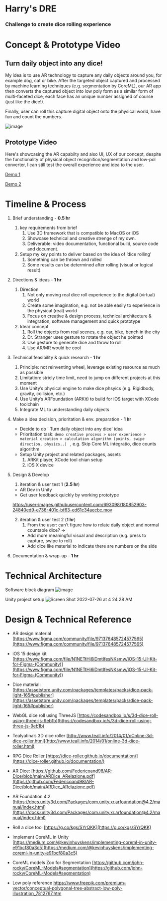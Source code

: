 # Harry's DRE
 ### Challenge to create dice rolling experience 


# Concept & Prototype Video
## Turn daily object into any dice!

My idea is to use AR technology to capture any daily objects around you, for example dog, cat or bike. After the targeted object captured and processed by machine learning techniques (e.g. segmentation by CoreML), our AR app then converts the captured object into low poly form as a similar form of multi-faceted dice, each face has an unique number assigned of course (just like the dice!).  

Finally, user can roll this capture digital object onto the physical world, have fun and count the numbers. 

![image](https://user-images.githubusercontent.com/693098/180865606-14d4edbb-d572-4a9a-89e0-3f96893f330a.png)


## Prototype Video
Here's showcasing the AR capabilty and also UI, UX of our concept, despite the functionality of physical object recognition/segmentation and low-pol converter, I can still test the overall experience and idea to the user. 

[Demo 1](https://user-images.githubusercontent.com/693098/180850099-5c289d0b-a472-4a81-a542-2c84df9f4cd4.mov)

[Demo 2](https://user-images.githubusercontent.com/693098/180850352-941b672b-40d2-4184-89dd-f5f779dc6128.mov)



# Timeline & Process

1. Brief understanding - **0.5 hr** 
    1. key requirements from brief
        1. Use 3D framework that is compatible to MacOS or iOS
        2. Showcase technical and creative strenge of my own. 
        3. Deliverable: video documentation, functional build, source code and document.
    2. Setup my key points to deliver based on the idea of ‘dice rolling’
        1. Something can be thrown and rolled
        2. Some results can be determined after rolling (visual or logical result)
2. Directions & ideas - **1 hr**
    1. Direction
        1. Not only moving real dice roll experience to the digital (virtual) world
        2. Create some imagination, e.g. not be able easily to experience in the physical (real) world
        3. Focus on creative & design process, technical architecture & integration, software management and quick prototype 
    2. Idea/ concept
        1. Roll the objects from real scenes, e.g. car, bike, bench in the city
        2. Dr. Stranger uses gesture to rotate the object he pointed
        3. Use gesture to generate dice and throw to roll
        4. Use AR/MR would be cool
3. Technical feasibility & quick research - **1 hr**
    1. Principle: not reinventing wheel, leverage existing resource as much as possible
    2. Limitation: stricly time limit, need to jump on different projects at this moment
    2. Use Unity’s physical engine to make dice phsyics (e.g. Rigidbody, gravity, collision, etc.)
    3. Use Unity’s ARFoundation (ARKit) to build for iOS target with XCode toolchain
    4. Integrate ML to understanding daily objects

4. Make a idea decision, prioritation & env. preparation - **1 hr**
    * Decide to do ' Turn daily object into any dice' idea 
    * Prioritation task:
    ``` demo creative process > user experience > material creation > calculation algorithm (points, swipe direction, physics..)  ```
    , e.g. Skip Core ML integratio, dice counts algorithm
    * Setup Unity project and related packages, assets
        1. ARKit player, XCode tool chian setup
        2. iOS X device
        
5. Design & Develop
    1. iteration & user test 1 (**2.5 hr**)
    * AR Dev in Unity
    * Get user feedback quickly by working prototype
    
    https://user-images.githubusercontent.com/693098/180852903-24840ed9-e736-401c-bf63-ed61c34aecbc.mov

    2. iteration & user test 2 (**1 hr**)
        1. From the user: can't figure how to relate daily object and normal countable dice? 
        -> 
        * Add more meaningful visual and description (e.g. press to capture, swipe to roll)
        * Add dice like material to indicate there are numbers on the side
6. Documentation & wrap-up - **1 hr**

# Technical Architecture

Software block diagram 
![image](https://user-images.githubusercontent.com/693098/180872225-e0cfd03b-709b-41cb-8c21-66c98224278f.png)


Unity project setup
![Screen Shot 2022-07-26 at 4 24 28 AM](https://user-images.githubusercontent.com/693098/180872064-ea007397-474c-4d55-8f11-46ecb84834ca.png)



# Design & Technical Reference

* AR design material [https://www.figma.com/community/file/971376485724577565](https://www.figma.com/community/file/971376485724577565)

* iOS 15 design kit [https://www.figma.com/file/N1NETtHj6iDmtIfesNKsmw/iOS-15-UI-Kit-for-Figma-(Community)](https://www.figma.com/file/N1NETtHj6iDmtIfesNKsmw/iOS-15-UI-Kit-for-Figma-(Community))

* Dice material: [https://assetstore.unity.com/packages/templates/packs/dice-pack-light-165#publisher](https://assetstore.unity.com/packages/templates/packs/dice-pack-light-165#publisher)

* WebGL dice roll using ThreeJS [https://codesandbox.io/s/3d-dice-roll-using-three-js-9eb1b](https://codesandbox.io/s/3d-dice-roll-using-three-js-9eb1b)

* Tealyatina’s 3D dice roller [http://www.teall.info/2014/01/oCnline-3d-dice-roller.html](http://www.teall.info/2014/01/online-3d-dice-roller.html)

* RPG Dice Roller [https://dice-roller.github.io/documentation/](https://dice-roller.github.io/documentation/)

* AR Dice: [https://github.com/Federicoand98/AR-Dice/blob/main/ARDice_ARelazione.pdf](https://github.com/Federicoand98/AR-Dice/blob/main/ARDice_ARelazione.pdf)

* AR Foundation 4.2 [https://docs.unity3d.com/Packages/com.unity.xr.arfoundation@4.2/manual/index.html](https://docs.unity3d.com/Packages/com.unity.xr.arfoundation@4.2/manual/index.html)

* Roll a dice tool [https://g.co/kgs/SYrQKK](https://g.co/kgs/SYrQKK)

* Implement CoreML in Unity [https://medium.com/@kevinhuyskens/implementing-coreml-in-unity-e91bcf80a3c5](https://medium.com/@kevinhuyskens/implementing-coreml-in-unity-e91bcf80a3c5)

* CoreML models Zoo for Segmentation [https://github.com/john-rocky/CoreML-Models#segmentation](https://github.com/john-rocky/CoreML-Models#segmentation)
* Low poly reference https://www.freepik.com/premium-vector/conceptual-polygonal-tree-abstract-low-poly-illustration_7812767.htm

